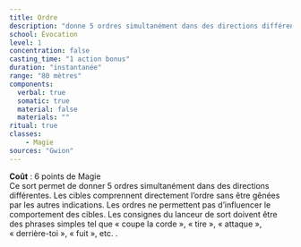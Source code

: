 ```yaml
---
title: Ordre
description: "donne 5 ordres simultanément dans des directions différentes"
school: Évocation
level: 1
concentration: false
casting_time: "1 action bonus"
duration: "instantanée"
range: "80 mètres"
components:
  verbal: true
  somatic: true
  material: false
  materials: ""
ritual: true
classes:
    - Magie
sources: "Gwion"
---
```

**Coût** : 6 points de Magie  
Ce sort permet de donner 5 ordres simultanément dans des directions différentes. Les cibles comprennent directement l’ordre sans être gênées par les autres indications. Les ordres ne permettent pas d’influencer le comportement des cibles. Les consignes du lanceur de sort doivent être des phrases simples tel que « coupe la corde », « tire », « attaque », « derrière-toi », « fuit », etc. .  
